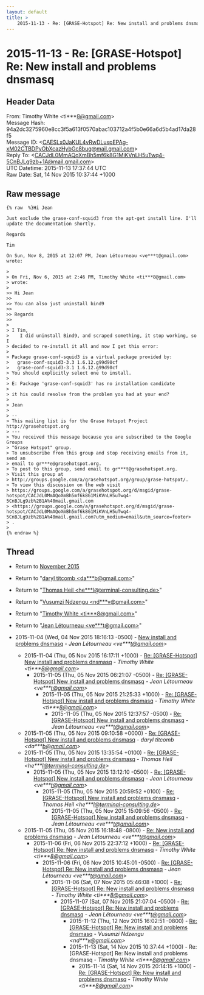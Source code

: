 ```yaml
---
layout: default
title: >
    2015-11-13 - Re: [GRASE-Hotspot] Re: New install and problems dnsmasq
---
```


# 2015-11-13 - Re: [GRASE-Hotspot] Re: New install and problems dnsmasq

## Header Data

From: Timothy White \<ti***8@gmail.com\><br>
Message Hash: 94a2dc3275960e8cc3f5a613f0570abac103712a4f5b0e66a6d5b4ad17da28f5<br>
Message ID: \<CAESLx0JaKUL4vRwDLuspEPAg-xM02CTBDPyObXcazHybGc8bug@mail.gmail.com\><br>
Reply To: \<CACJdL0MmAQoXmBh5mf6k8G1MiKVnLH5uTwq4-5CnBJLg9zb+1A@mail.gmail.com\><br>
UTC Datetime: 2015-11-13 17:37:44 UTC<br>
Raw Date: Sat, 14 Nov 2015 10:37:44 +1000<br>

## Raw message

```
{% raw  %}Hi Jean

Just exclude the grase-conf-squid3 from the apt-get install line. I'll
update the documentation shortly.

Regards

Tim

On Sun, Nov 8, 2015 at 12:07 PM, Jean Létourneau <ve***t@gmail.com> wrote:

>
> On Fri, Nov 6, 2015 at 2:46 PM, Timothy White <ti***8@gmail.com>
> wrote:
>
>> Hi Jean
>>
>> You can also just uninstall bind9
>>
>> Regards
>>
>
> ​I Tim,
>    I did uninstall Bind9, and scraped something, it stop working, so I
> decided to re-install it all and now I get this error:
>
> Package grase-conf-squid3 is a virtual package provided by:
>   grase-conf-squid3-3.3 1.6.12.g99d90cf
>   grase-conf-squid3-3.1 1.6.12.g99d90cf
> You should explicitly select one to install.
>
> E: Package 'grase-conf-squid3' has no installation candidate
>
> it his could resolve from the problem you had at your end?
>
> Jean
>
> --
> This mailing list is for the Grase Hotspot Project http://grasehotspot.org
> ---
> You received this message because you are subscribed to the Google Groups
> "Grase Hotspot" group.
> To unsubscribe from this group and stop receiving emails from it, send an
> email to gr***e@grasehotspot.org.
> To post to this group, send email to gr***t@grasehotspot.org.
> Visit this group at
> http://groups.google.com/a/grasehotspot.org/group/grase-hotspot/.
> To view this discussion on the web visit
> https://groups.google.com/a/grasehotspot.org/d/msgid/grase-hotspot/CACJdL0MmAQoXmBh5mf6k8G1MiKVnLH5uTwq4-5CnBJLg9zb%2B1A%40mail.gmail.com
> <https://groups.google.com/a/grasehotspot.org/d/msgid/grase-hotspot/CACJdL0MmAQoXmBh5mf6k8G1MiKVnLH5uTwq4-5CnBJLg9zb%2B1A%40mail.gmail.com?utm_medium=email&utm_source=footer>
> .
>
{% endraw %}
```

## Thread

+ Return to [November 2015](/archive/2015/11)

+ Return to "[daryl titcomb <da***b<span>@</span>gmail.com>](/authors/da___b_at_gmail_com)"
+ Return to "[Thomas Heil <he***l<span>@</span>terminal-consulting.de>](/authors/he___l_at_terminalconsulting_de)"
+ Return to "[Vusumzi Ndzengu <nd***v<span>@</span>gmail.com>](/authors/nd___v_at_gmail_com)"
+ Return to "[Timothy White <ti***8<span>@</span>gmail.com>](/authors/ti___8_at_gmail_com)"
+ Return to "[Jean Létourneau <ve***t<span>@</span>gmail.com>](/authors/ve___t_at_gmail_com)"

+ 2015-11-04 (Wed, 04 Nov 2015 18:16:13 -0500) - [New install and problems dnsmasq](/archive/2015/11/10c076b2a93726bb2945627806a3da21c60d496d6877fdf92d1a9e4690ecc04d) - _Jean Létourneau \<ve***t@gmail.com\>_
  + 2015-11-04 (Thu, 05 Nov 2015 16:17:11 +1000) - [Re: [GRASE-Hotspot] New install and problems dnsmasq](/archive/2015/11/2bbd544ae384016994657da2ed29d91127b97366a1ddb7458beb55256ab46fa7) - _Timothy White \<ti***8@gmail.com\>_
    + 2015-11-05 (Thu, 05 Nov 2015 06:21:07 -0500) - [Re: [GRASE-Hotspot] New install and problems dnsmasq](/archive/2015/11/19d4fb613667444b38fb5daa572cd441ca7d6d8cae260edbd37f2f7bf3778374) - _Jean Létourneau \<ve***t@gmail.com\>_
      + 2015-11-05 (Thu, 05 Nov 2015 21:25:33 +1000) - [Re: [GRASE-Hotspot] New install and problems dnsmasq](/archive/2015/11/4e832a0c57713e4ae3b1887cbf4e701517e50650b21f7c97f01c6817ed9303c2) - _Timothy White \<ti***8@gmail.com\>_
        + 2015-11-05 (Thu, 05 Nov 2015 12:37:57 -0500) - [Re: [GRASE-Hotspot] New install and problems dnsmasq](/archive/2015/11/93d51cc53306f3c76905293781d790e577f8ce147d2e5606d2af0fad8c678daf) - _Jean Létourneau \<ve***t@gmail.com\>_
  + 2015-11-05 (Thu, 05 Nov 2015 09:10:58 +0000) - [Re: [GRASE-Hotspot] New install and problems dnsmasq](/archive/2015/11/858257822c66decbd1a7f79319e8a67fd623bccc85dad86d8b6b4e3f1180e968) - _daryl titcomb \<da***b@gmail.com\>_
  + 2015-11-05 (Thu, 05 Nov 2015 13:35:54 +0100) - [Re: [GRASE-Hotspot] New install and problems dnsmasq](/archive/2015/11/6769abdfb6c932a30c637394ea05f925c2aec2491405b1d47d6c7ac9d3dfab67) - _Thomas Heil \<he***l@terminal-consulting.de\>_
    + 2015-11-05 (Thu, 05 Nov 2015 13:12:10 -0500) - [Re: [GRASE-Hotspot] New install and problems dnsmasq](/archive/2015/11/eae20940bf869229df6df73fb55119c1905f5b941a8fb40d67563dbc26ce2fb6) - _Jean Létourneau \<ve***t@gmail.com\>_
      + 2015-11-05 (Thu, 05 Nov 2015 20:59:52 +0100) - [Re: [GRASE-Hotspot] New install and problems dnsmasq](/archive/2015/11/4453f38aa4cb88cb1a5c432d6d107c60ff66e8b537d210cf7fcbaa7614273c90) - _Thomas Heil \<he***l@terminal-consulting.de\>_
        + 2015-11-05 (Thu, 05 Nov 2015 15:09:56 -0500) - [Re: [GRASE-Hotspot] New install and problems dnsmasq](/archive/2015/11/717b4bc81525091d701a034af25a704b53e35fa47a3c3379ea4c3cb274d56cdc) - _Jean Létourneau \<ve***t@gmail.com\>_
  + 2015-11-05 (Thu, 05 Nov 2015 16:18:48 -0800) - [Re: New install and problems dnsmasq](/archive/2015/11/525856b910414efca3300e5d4e0cb987e68806c4fa9a6ccd1d6b89fe6432f5d2) - _Jean Létourneau \<ve***t@gmail.com\>_
    + 2015-11-06 (Fri, 06 Nov 2015 22:37:12 +1000) - [Re: [GRASE-Hotspot] Re: New install and problems dnsmasq](/archive/2015/11/4234332588558af4c1b58db2c120ceb2b768c708829abef04077329bca88e818) - _Timothy White \<ti***8@gmail.com\>_
      + 2015-11-06 (Fri, 06 Nov 2015 10:45:01 -0500) - [Re: [GRASE-Hotspot] Re: New install and problems dnsmasq](/archive/2015/11/117bceebee1f60cf89858dc2c0a5aec18b494ae200f780accc1801dfd21290f5) - _Jean Létourneau \<ve***t@gmail.com\>_
        + 2015-11-06 (Sat, 07 Nov 2015 05:46:08 +1000) - [Re: [GRASE-Hotspot] Re: New install and problems dnsmasq](/archive/2015/11/1e61727d1f945f61f8820fbb248c12a2a7223e3b24b8056d1c67b8ee2ca97d66) - _Timothy White \<ti***8@gmail.com\>_
          + 2015-11-07 (Sat, 07 Nov 2015 21:07:04 -0500) - [Re: [GRASE-Hotspot] Re: New install and problems dnsmasq](/archive/2015/11/c6652d87156ffcdb56e10a2633ae6d0c9230c3e300f4b2fde2f91bd83822a47c) - _Jean Létourneau \<ve***t@gmail.com\>_
            + 2015-11-12 (Thu, 12 Nov 2015 16:02:51 -0800) - [Re: [GRASE-Hotspot] Re: New install and problems dnsmasq](/archive/2015/11/ef3e511f5014687d43365a9fca83388f1fb3b6e8eba7a63a2da7eb6ff084fdee) - _Vusumzi Ndzengu \<nd***v@gmail.com\>_
            + 2015-11-13 (Sat, 14 Nov 2015 10:37:44 +1000) - Re: [GRASE-Hotspot] Re: New install and problems dnsmasq - _Timothy White \<ti***8@gmail.com\>_
              + 2015-11-14 (Sat, 14 Nov 2015 20:14:15 +1000) - [Re: [GRASE-Hotspot] Re: New install and problems dnsmasq](/archive/2015/11/2f126a490dc9c0f45ea5bd89aff1ade81d82dd5dc8e7bccfa39398a2c03c2fff) - _Timothy White \<ti***8@gmail.com\>_

